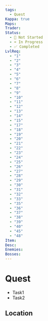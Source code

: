 ```yaml
---
tags:
  - Quest
Kappa: true
Maps: 
Trader: 
Status:
  - 🛑 Not Started
  - ➡️ In Progress
  - ✅ Completed
LvlReq:
  - "1"
  - "2"
  - "3"
  - "4"
  - "5"
  - "6"
  - "7"
  - "8"
  - "9"
  - "10"
  - "11"
  - "12"
  - "13"
  - "14"
  - "15"
  - "17"
  - "18"
  - "19"
  - "20"
  - "21"
  - "22"
  - "23"
  - "24"
  - "25"
  - "26"
  - "27"
  - "28"
  - "29"
  - "30"
  - "31"
  - "32"
  - "33"
  - "35"
  - "36"
  - "37"
  - "38"
  - "39"
  - "40"
  - "45"
  - "48"
Item: 
Desc: 
Enemies: 
Bosses:
---
```

# Quest

* Task1
* Task2
## Location

